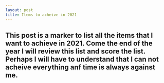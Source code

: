 ```yaml
---
layout: post
title: Items to acheive in 2021
---
```

This post is a marker to list all the items that I want to achieve in 2021. Come the end of the year I will review this list and score the list. Perhaps I will have to understand that I can not acheive everything anf time is always against me. 
---

